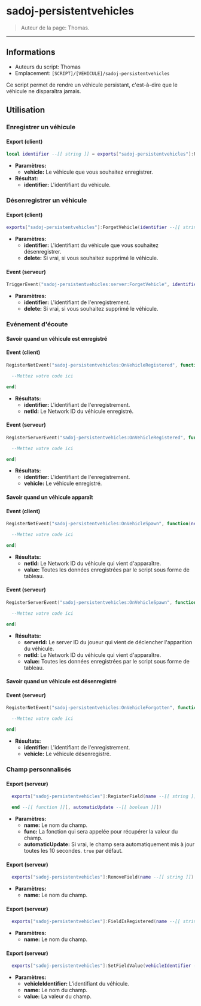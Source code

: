 # sadoj-persistentvehicles

> Auteur de la page: Thomas.

---

## Informations

* Auteurs du script: Thomas
* Emplacement: `[SCRIPT]/[VEHICULE]/sadoj-persistentvehicles`

Ce script permet de rendre un véhicule persistant, c'est-à-dire que le véhicule ne disparaîtra jamais.

## Utilisation

### Enregistrer un véhicule

<!-- tabs:start -->
#### **Export (client)**

```lua
local identifier --[[ string ]] = exports["sadoj-persistentvehicles"]:RegisterVehicle(vehicle --[[ vehicle ]])
```
* **Paramètres:**
  * **vehicle:** Le véhicule que vous souhaitez enregistrer.
* **Résultat:**
  * **identifier:** L'identifiant du véhicule.
<!-- tabs:end -->

### Désenregistrer un véhicule

<!-- tabs:start -->
#### **Export (client)**

```lua
exports["sadoj-persistentvehicles"]:ForgetVehicle(identifier --[[ string ]][, delete --[[ boolean ]]])
```

* **Paramètres:**
  * **identifier:** L'identifiant du véhicule que vous souhaitez désenregistrer.
  * **delete:** Si vrai, si vous souhaitez supprimé le véhicule.

#### **Event (serveur)**
```lua
TriggerEvent("sadoj-persistentvehicles:server:ForgetVehicle", identifier --[[ string ]][, delete --[[ boolean ]]])
```
* **Paramètres:**
  * **identifier:** L'identifiant de l'enregistrement.
  * **delete:** Si vrai, si vous souhaitez supprimé le véhicule.
<!-- tabs:end -->

### Evénement d'écoute

#### Savoir quand un véhicule est enregistré

<!-- tabs:start -->
#### **Event (client)**

```lua
RegisterNetEvent("sadoj-persistentvehicles:OnVehicleRegistered", function(identifier, netId)

  --Mettez votre code ici

end)
```
* **Résultats:**
  * **identifier:** L'identifiant de l'enregistrement.
  * **netId:** Le Network ID du véhicule enregistré.
#### **Event (serveur)**
```lua
RegisterServerEvent("sadoj-persistentvehicles:OnVehicleRegistered", function(identifier, vehicle)

  --Mettez votre code ici

end)
```
* **Résultats:**
  * **identifier:** L'identifiant de l'enregistrement.
  * **vehicle:** Le véhicule enregistré.
<!-- tabs:end -->

#### Savoir quand un véhicule apparaît

<!-- tabs:start -->
#### **Event (client)**
```lua
RegisterNetEvent("sadoj-persistentvehicles:OnVehicleSpawn", function(netId, value)

  --Mettez votre code ici

end)
```
* **Résultats:**
  * **netId:** Le Network ID du véhicule qui vient d'apparaître.
  * **value:** Toutes les données enregistrées par le script sous forme de tableau.
#### **Event (serveur)**
```lua
RegisterServerEvent("sadoj-persistentvehicles:OnVehicleSpawn", function(serverId, netId, value)

  --Mettez votre code ici

end)
```
* **Résultats:**
  * **serverId:** Le server ID du joueur qui vient de déclencher l'apparition du véhicule.
  * **netId:** Le Network ID du véhicule qui vient d'apparaître.
  * **value:** Toutes les données enregistrées par le script sous forme de tableau.
<!-- tabs:end -->

#### Savoir quand un véhicule est désenregistré

<!-- tabs:start -->
#### **Event (serveur)**
```lua
RegisterNetEvent("sadoj-persistentvehicles:OnVehicleForgotten", function(identifier, vehicle)

  --Mettez votre code ici

end)
```
* **Résultats:**
  * **identifier:** L'identifiant de l'enregistrement.
  * **vehicle:** Le véhicule désenregistré.
<!-- tabs:end -->


### Champ personnalisés

<!-- tabs:start -->
#### **Export (serveur)**

```lua
  exports["sadoj-persistentvehicles"]:RegisterField(name --[[ string ]], function(vehicleIdentifier --[[ string ]], value --[[ table ]])

  end --[[ function ]][, automaticUpdate --[[ boolean ]]])
```
* **Paramètres:**
  * **name:** Le nom du champ.
  * **func:** La fonction qui sera appelée pour récupérer la valeur du champ.
  * **automaticUpdate:** Si vrai, le champ sera automatiquement mis à jour toutes les 10 secondes. `true` par défaut.
<!-- tabs:end -->

<!-- tabs:start -->
#### **Export (serveur)**

```lua
  exports["sadoj-persistentvehicles"]:RemoveField(name --[[ string ]])
```
* **Paramètres:**
  * **name:** Le nom du champ.
<!-- tabs:end -->


<!-- tabs:start -->
#### **Export (serveur)**

```lua
  exports["sadoj-persistentvehicles"]:FieldIsRegistered(name --[[ string ]])
```
* **Paramètres:**
  * **name:** Le nom du champ.
<!-- tabs:end -->

<!-- tabs:start -->
#### **Export (serveur)**
```lua
  exports["sadoj-persistentvehicles"]:SetFieldValue(vehicleIdentifier --[[ string ]], name --[[ string ]], value --[[ table ]])
```
* **Paramètres:**
  * **vehicleIdentifier:** L'identifiant du véhicule.
  * **name:** Le nom du champ.
  * **value:** La valeur du champ.
<!-- tabs:end -->

